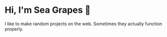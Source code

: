 # Hi, I'm Sea Grapes 👋

I like to make random projects on the web. Sometimes they actually function properly.